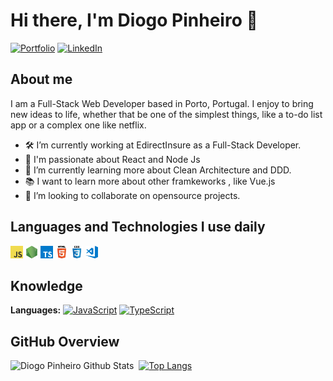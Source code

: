 # Hi there, I'm Diogo Pinheiro 👋

[![Portfolio](https://img.shields.io/static/v1?label=%20&message=Portfolio&color=orange)](https://fierce-earth-84105.herokuapp.com/) [![LinkedIn](https://img.shields.io/badge/LinkedIn-%230077B5.svg?&style=flat-square&logo=linkedin&logoColor=white)](https://www.linkedin.com/in/diogo-fgpinheiro/)

## About me
I am a Full-Stack Web Developer based in Porto, Portugal.
I enjoy to bring new ideas to life, whether that be one of the simplest things, like a to-do list app or a complex one like netflix.

- 🛠  I’m currently working at EdirectInsure as a Full-Stack Developer.
- 💙  I'm passionate about React and Node Js
- 🌱  I’m currently learning more about Clean Architecture and DDD.
- 📚  I want to learn more about other framkeworks , like Vue.js
- 👯 I’m looking to collaborate on opensource projects.

## Languages and Technologies I use daily

<code><img height="20" src="https://raw.githubusercontent.com/github/explore/80688e429a7d4ef2fca1e82350fe8e3517d3494d/topics/javascript/javascript.png"></code>
<code><img height="20" src="https://raw.githubusercontent.com/github/explore/80688e429a7d4ef2fca1e82350fe8e3517d3494d/topics/nodejs/nodejs.png"></code>
<code><img height="20" src="https://raw.githubusercontent.com/github/explore/80688e429a7d4ef2fca1e82350fe8e3517d3494d/topics/typescript/typescript.png"></code>
<code><img height="20" src="https://raw.githubusercontent.com/github/explore/80688e429a7d4ef2fca1e82350fe8e3517d3494d/topics/html/html.png"></code>
<code><img height="20" src="https://raw.githubusercontent.com/github/explore/80688e429a7d4ef2fca1e82350fe8e3517d3494d/topics/css/css.png"></code>
<code><img height="20" src="https://raw.githubusercontent.com/github/explore/80688e429a7d4ef2fca1e82350fe8e3517d3494d/topics/visual-studio-code/visual-studio-code.png"></code>

## Knowledge

**Languages:** 
[![JavaScript](https://img.shields.io/badge/-JavaScript-black?style=flat-square&logo=javascript&link=https://github.com/diogofgomespinheiro/)](https://github.com/diogofgomespinheiro/)
[![TypeScript](https://img.shields.io/badge/-TypeScript-007ACC?style=flat-square&logo=typescript&link=https://github.com/diogofgomespinheiro/)](https://github.com/diogofgomespinheiro/)

## GitHub Overview
<img align="left" alt="Diogo Pinheiro Github Stats" src="https://github-readme-stats.vercel.app/api?username=diogofgomespinheiro&show_icons=true" />    &nbsp;
[![Top Langs](https://github-readme-stats.vercel.app/api/top-langs/?username=diogofgomespinheiro)](https://github.com/anuraghazra/github-readme-stats) 
